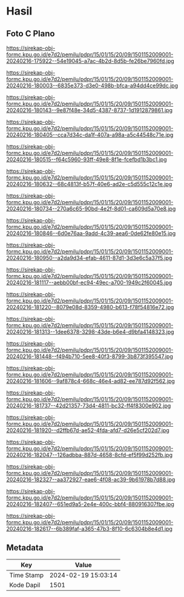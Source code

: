 # Hasil

## Foto C Plano

https://sirekap-obj-formc.kpu.go.id/e7d2/pemilu/pdpr/15/01/15/20/09/1501152009001-20240216-175922--54e19045-a7ac-4b2d-8d5b-fe26be7960fd.jpg

https://sirekap-obj-formc.kpu.go.id/e7d2/pemilu/pdpr/15/01/15/20/09/1501152009001-20240216-180003--6835e373-d3e0-498b-bfca-a94dd4ce99dc.jpg

https://sirekap-obj-formc.kpu.go.id/e7d2/pemilu/pdpr/15/01/15/20/09/1501152009001-20240216-180143--9e87f48e-34d5-4387-8737-1d1912879861.jpg

https://sirekap-obj-formc.kpu.go.id/e7d2/pemilu/pdpr/15/01/15/20/09/1501152009001-20240216-180405--cca7d34c-da1f-407a-a98a-a5c44548c71e.jpg

https://sirekap-obj-formc.kpu.go.id/e7d2/pemilu/pdpr/15/01/15/20/09/1501152009001-20240216-180515--f64c5960-93ff-49e8-8f1e-fcefbd1b3bc1.jpg

https://sirekap-obj-formc.kpu.go.id/e7d2/pemilu/pdpr/15/01/15/20/09/1501152009001-20240216-180632--68c4813f-b57f-40e6-ad2e-c5d555c12c1e.jpg

https://sirekap-obj-formc.kpu.go.id/e7d2/pemilu/pdpr/15/01/15/20/09/1501152009001-20240216-180734--270a6c65-90bd-4e2f-8d01-ca609d5a70e8.jpg

https://sirekap-obj-formc.kpu.go.id/e7d2/pemilu/pdpr/15/01/15/20/09/1501152009001-20240216-180846--6d0e76aa-9add-4c39-aea6-0de62fe80e15.jpg

https://sirekap-obj-formc.kpu.go.id/e7d2/pemilu/pdpr/15/01/15/20/09/1501152009001-20240216-180950--a2da9d34-efab-4611-87d1-3d3e6c5a37f5.jpg

https://sirekap-obj-formc.kpu.go.id/e7d2/pemilu/pdpr/15/01/15/20/09/1501152009001-20240216-181117--aebb00bf-ec94-49ec-a700-1949c2f60045.jpg

https://sirekap-obj-formc.kpu.go.id/e7d2/pemilu/pdpr/15/01/15/20/09/1501152009001-20240216-181220--8079e08d-8359-4980-b613-f78f54816e72.jpg

https://sirekap-obj-formc.kpu.go.id/e7d2/pemilu/pdpr/15/01/15/20/09/1501152009001-20240216-181313--1dee6378-3298-43de-b6e4-d9bfa4148323.jpg

https://sirekap-obj-formc.kpu.go.id/e7d2/pemilu/pdpr/15/01/15/20/09/1501152009001-20240216-181448--f494b710-5ee8-40f3-8799-3b873f395547.jpg

https://sirekap-obj-formc.kpu.go.id/e7d2/pemilu/pdpr/15/01/15/20/09/1501152009001-20240216-181606--9af878c4-668c-46e4-ad82-ee787d92f562.jpg

https://sirekap-obj-formc.kpu.go.id/e7d2/pemilu/pdpr/15/01/15/20/09/1501152009001-20240216-181737--42d21357-73d4-4811-bc32-ff4f8300e902.jpg

https://sirekap-obj-formc.kpu.go.id/e7d2/pemilu/pdpr/15/01/15/20/09/1501152009001-20240216-181920--d2ffb67d-ae52-4fda-afd7-d26e5cf202d7.jpg

https://sirekap-obj-formc.kpu.go.id/e7d2/pemilu/pdpr/15/01/15/20/09/1501152009001-20240216-182047--126adbba-887d-4658-8cfd-ef5f99d252fb.jpg

https://sirekap-obj-formc.kpu.go.id/e7d2/pemilu/pdpr/15/01/15/20/09/1501152009001-20240216-182327--aa372927-eae6-4f08-ac39-9b61978b7d88.jpg

https://sirekap-obj-formc.kpu.go.id/e7d2/pemilu/pdpr/15/01/15/20/09/1501152009001-20240216-182407--651ed9a5-2e4e-400c-bbf4-880916307fbe.jpg

https://sirekap-obj-formc.kpu.go.id/e7d2/pemilu/pdpr/15/01/15/20/09/1501152009001-20240216-182617--6b389faf-a365-47b3-8f10-6c6304b8e4d1.jpg


## Metadata

| Key        | Value               |
| ---------- | ------------------- |
| Time Stamp | 2024-02-19 15:03:14 |
| Kode Dapil | 1501                |



